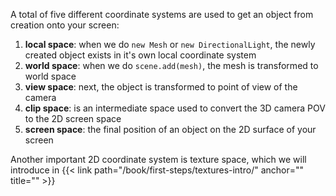 A total of five different coordinate systems are used to get an object from creation onto your screen:

1. **local space**: when we do `new Mesh` or `new DirectionalLight`, the newly created object exists in it's own local coordinate system
2. **world space**: when we do `scene.add(mesh)`, the mesh is transformed to world space
3. **view space**: next, the object is transformed to point of view of the camera
4. **clip space**: is an intermediate space used to convert the 3D camera POV to the 2D screen space
5. **screen space**: the final position of an object on the 2D surface of your screen

Another important 2D coordinate system is texture space, which we will introduce in {{< link path="/book/first-steps/textures-intro/" anchor="" title="" >}}

